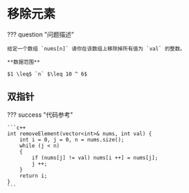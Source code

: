 # 移除元素

??? question "问题描述"

    给定一个数组 `nums[n]` 请你在该数组上移除掉所有值为 `val` 的整数。

    **数据范围**

    $1 \leq$ `n` $\leq 10 ^ 6$

## 双指针

??? success "代码参考"

    ```c++
    int removeElement(vector<int>& nums, int val) {
        int i = 0, j = 0, n = nums.size();
        while (j < n)
        {
            if (nums[j] != val) nums[i ++] = nums[j];
            j ++;
        }
        return i;
    }
    ```